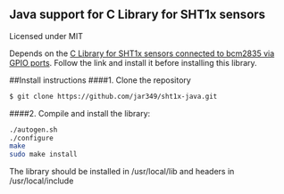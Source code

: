 Java support for C Library for SHT1x sensors
--
Licensed under MIT

Depends on the [C Library for SHT1x sensors connected to bcm2835 via GPIO ports](https://github.com/jar349/sht1x).  Follow the link and install it before installing this library.

##Install instructions
####1.  Clone the repository
```bash
$ git clone https://github.com/jar349/sht1x-java.git
```
####2. Compile and install the library: 
```bash
./autogen.sh
./configure
make
sudo make install
```

The library should be installed in /usr/local/lib and headers in /usr/local/include